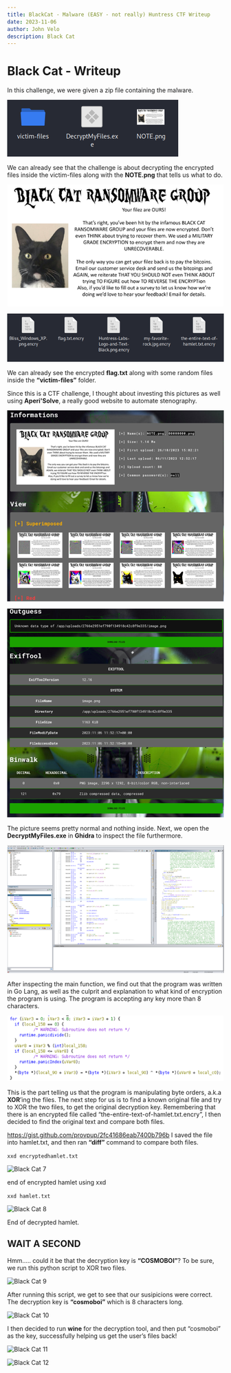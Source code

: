 ```yaml
---
title: BlackCat - Malware (EASY - not really) Huntress CTF Writeup
date: 2023-11-06
author: John Velo
description: Black Cat
---
```


# Black Cat - Writeup

In this challenge, we were given a zip file containing the malware. 

![Black Cat 1](/blackcat/Picture1.png)

We can already see that the challenge is about decrypting the encrypted files inside the victim-files along with the **NOTE.png** that tells us what to do. 

![Black Cat 2](/blackcat/Picture2.png)



![Black Cat 3](/blackcat/Picture3.png)

We can already see the encrypted **flag.txt** along with some random files inside the **“victim-files”** folder.

Since this is a CTF challenge, I thought about investing this pictures as well using **Aperi'Solve**, a really good website to automate stenography. 


![Black Cat 4](/blackcat/Picture4.png)


![Black Cat 5](/blackcat/Picture5.png)

The picture seems pretty normal and nothing inside. 
Next, we open the **DecryptMyFiles.exe** in **Ghidra** to inspect the file furthermore.

![Black Cat 6](/blackcat/Picture6.png)

After inspecting the main function, we find out that the program was written in Go Lang, as well as the culprit and explanation to what kind of encryption the program is using. The program is accepting any key more than 8 characters.

![Black Cat 13](/blackcat/Picture13.png)

This is the part telling us that the program is manipulating byte orders, a.k.a **XOR**’ing the files. The next step for us is to find a known original file and try to XOR the two files, to get the original decryption key.
Remembering that there is an encrypted file called “the-entire-text-of-hamlet.txt.encry”, I then decided to find the original text and compare both files. 

https://gist.github.com/provpup/2fc41686eab7400b796b
I saved the file into hamlet.txt, and then ran **“diff”** command to compare both files. 

```xxd encryptedhamlet.txt```

![Black Cat 7](/blackcat/Picture7.png)

end of encrypted hamlet using xxd

```xxd hamlet.txt```

![Black Cat 8](/blackcat/Picture8.png)

End of decrypted hamlet.

## WAIT A SECOND
Hmm….. could it be that the decryption key is **“COSMOBOI”**?
To be sure, we run this python script to XOR two files.


![Black Cat 9](/blackcat/Picture9.png)

After running this script, we get to see that our susipicions were correct. The decryption key is **“cosmoboi”** which is 8 characters long. 

![Black Cat 10](/blackcat/Picture10.png)


I then decided to run **wine** for the decryption tool, and then put “cosmoboi” as the key, successfully helping us get the user’s files back!

![Black Cat 11](/blackcat/Picture11.png)

![Black Cat 12](/blackcat/Picture12.png)

